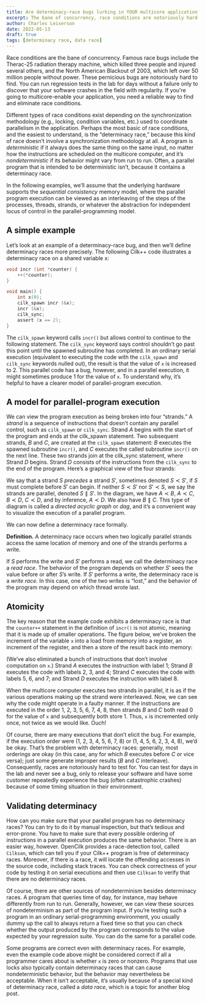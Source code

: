 ```yaml
---
title: Are determinacy-race bugs lurking in YOUR multicore application?
excerpt: The bane of concurrency, race conditions are notoriously hard to find. If you're going to multicore-enable your application, you need a reliable way to find them and eliminate them.
author: Charles Leiserson
date: 2022-05-13
draft: true
tags: [determinacy race, data race]
---
```


Race conditions are the bane of concurrency.  Famous race bugs include the Therac-25 radiation therapy machine, which killed three people and injured several others, and the North American Blackout of 2003, which left over 50 million people without power.  These pernicious bugs are notoriously hard to find.  You can run regression tests in the lab for days without a failure only to discover that your software crashes in the field with regularity.  If you're going to multicore-enable your application, you need a reliable way to find and eliminate race conditions.

Different types of race conditions exist depending on the synchronization methodology (e.g., locking, condition variables, etc.) used to coordinate parallelism in the application.  Perhaps the most basic of race conditions, and the easiest to understand, is the “determinacy race,” because this kind of race doesn’t involve a synchronization methodology at all.  A program is *deterministic*  if it always does the same thing on the same input, no matter how the instructions are scheduled on the multicore computer, and it’s *nondeterministic*  if its behavior might vary from run to run.  Often, a parallel program that is intended to be deterministic isn’t, because it contains a determinacy race.

In the following examples, we’ll assume that the underlying hardware supports the *sequential consistency* memory model, where the parallel program execution can be viewed as an interleaving of the steps of the processes, threads, strands, or whatever the abstraction for independent locus of control in the parallel-programming model. 

## A simple example

Let’s look at an example of a determinacy-race bug, and then we’ll define determinacy races more precisely.  The following Cilk++ code illustrates a determinacy race on a shared variable x:

```c
void incr (int *counter) {
    ++(*counter);
}

void main() {
    int x(0);
    cilk_spawn incr (&x);
    incr (&x);
    cilk_sync;
    assert (x == 2);
}
```

The `cilk_spawn` keyword calls `incr()` but allows control to continue to the following statement.  The `cilk_sync` keyword says control shouldn’t go past this point until the spawned subroutine has completed.  In an ordinary serial execution (equivalent to executing the code with the `cilk_spawn` and `cilk_sync` keywords nulled out), the result is that the value of `x` is increased to 2.  This parallel code has a bug, however, and in a parallel execution, it might sometimes produce 1 for the value of `x`.  To understand why, it’s helpful to have a clearer model of parallel-program execution.

## A model for parallel-program execution

We can view the program execution as being broken into four “strands.”  A *strand* is a sequence of instructions that doesn’t contain any parallel control, such as `cilk_spawn` or `cilk_sync`.  Strand $A$ begins with the start of the program and ends at the cilk_spawn statement.  Two subsequent strands, $B$ and $C$, are created at the `cilk_spawn` statement: $B$ executes the spawned subroutine `incr()`, and $C$ executes the called subroutine `incr()` on the next line.  These two strands join at the cilk_sync statement, where Strand $D$ begins.  Strand $D$ consists of the instructions from the `cilk_sync` to the end of the program.  Here’s a graphical view of the four strands:

We say that a strand $S$ *precedes*  a strand $S'$, sometimes denoted $S ≺ S'$, if $S$ must complete before
$S'$ can begin.  If neither $S ≺ S'$ nor $S′ ≺ S$, we say the strands are parallel, denoted $S ∥ S'$.  In the diagram, we have $A ≺ B$, $A ≺ C$, $B ≺ D$, $C ≺ D$, and by inference, $A ≺ D$.  We also have $B ∥ C$.  This type of diagram is called a *directed acyclic graph*  or *dag*, and it’s a convenient way to visualize the execution of a parallel program.

We can now define a determinacy race formally.

**Definition.**  A determinacy race  occurs when two logically parallel strands access the same location of memory and one of the strands performs a write.

If $S$ performs the write and $S'$ performs a read, we call the determinacy race a *read race*.  The behavior of the program depends on whether $S'$ sees the value before or after $S$’s write.  If $S'$ performs a write, the determinacy race is a *write race*.  In this case, one of the two writes is “lost,” and the behavior of the program may depend on which thread wrote last.

## Atomicity

The key reason that the example code exhibits a determinacy race is that the `counter++` statement in the definition of `incr()` is not atomic, meaning that it is made up of smaller operations.  The figure below, we’ve broken the increment of the variable `x` into a load from memory into a register, an increment of the register, and then a store of the result back into memory:


(We’ve also eliminated a bunch of instructions that don’t involve computation on `x`.) Strand $A$ executes the instruction with label 1; Strand $B$ executes the code with labels 2, 3, and 4; Strand $C$ executes the code with labels 5, 6, and 7; and Strand $D$ executes the instruction with label 8.

When the multicore computer executes two strands in parallel, it is as if the various operations making up the strand were interleaved. Now, we can see why the code might operate in a faulty manner. If the instructions are executed in the order 1, 2, 3, 5, 6, 7, 4, 8, then strands $B$ and $C$ both read 0 for the value of `x` and subsequently both store 1. Thus, `x` is incremented only once, not twice as we would like. Ouch!

Of course, there are many executions that don’t elicit the bug. For example, if the execution order were (1, 2, 3, 4, 5, 6, 7, 8) or (1, 4, 5, 6, 2, 3, 4, 8), we’d be okay. That’s the problem with determinacy races: generally, most orderings are okay (in this case, any for which $B$ executes before $C$ or vice versa); just some generate improper results ($B$ and $C$ interleave). Consequently, races are notoriously hard to test for. You can test for days in the lab and never see a bug, only to release your software and have some customer repeatedly experience the bug (often catastrophic crashes) because of some timing situation in their environment.

## Validating determinacy

How can you make sure that your parallel program has no determinacy races? You can try to do it by manual inspection, but that’s tedious and error-prone. You have to make sure that every possible ordering of instructions in a parallel execution produces the same behavior. There is an easier way, however. OpenCilk provides a race-detection tool, called `Cilksan`, which can tell you if your Cilk++ program is free of determinacy races. Moreover, if there is a race, it will locate the offending accesses in the source code, including stack traces. You can check correctness of your code by testing it on serial executions and then use `Cilksan` to verify that there are no determinacy races.

Of course, there are other sources of nondeterminism besides determinacy races. A program that queries time of day, for instance, may behave differently from run to run. Generally, however, we can view these sources of nondeterminism as part of the program input. If you’re testing such a program in an ordinary serial-programming environment, you usually dummy up the call to always return a fixed time so that you can check whether the output produced by the program corresponds to the value expected by your regression suite. You can do the same for a parallel code.

Some programs are correct even with determinacy races. For example, even the example code above might be considered correct if all a programmer cares about is whether `x` is zero or nonzero. Programs that use locks also typically contain determinacy races that can cause nondeterministic behavior, but the behavior may nevertheless be acceptable. When it isn’t acceptable, it’s usually because of a special kind of determinacy race, called a *data race*, which is a topic for another blog post.
